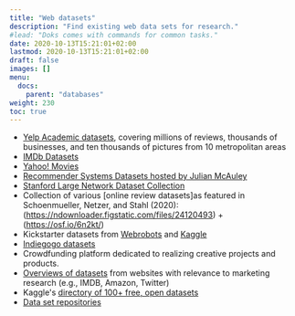 ```yaml
---
title: "Web datasets"
description: "Find existing web data sets for research."
#lead: "Doks comes with commands for common tasks."
date: 2020-10-13T15:21:01+02:00
lastmod: 2020-10-13T15:21:01+02:00
draft: false
images: []
menu:
  docs:
    parent: "databases"
weight: 230
toc: true
---
```


- [Yelp Academic datasets](https://www.yelp.ca/dataset), covering millions of reviews, thousands of businesses, and ten thousands of pictures from 10 metropolitan areas
- [IMDb Datasets](https://www.imdb.com/interfaces/)
- [Yahoo! Movies](https://webscope.sandbox.yahoo.com/catalog.php?datatype=r&guccounter=1)
- [Recommender Systems Datasets hosted by Julian McAuley](https://cseweb.ucsd.edu/~jmcauley/datasets.html)
- [Stanford Large Network Dataset Collection](https://snap.stanford.edu/data/index.html)
- Collection of various [online review datasets]as featured in Schoenmueller, Netzer, and Stahl (2020): (https://ndownloader.figstatic.com/files/24120493) + (https://osf.io/6n2kt/)
- Kickstarter datasets from [Webrobots](https://webrobots.io/kickstarter-datasets/) and [Kaggle](https://www.kaggle.com/kemical/kickstarter-projects)
- [Indiegogo datasets](https://webrobots.io/indiegogo-dataset/)
- Crowdfunding platform dedicated to realizing creative projects and products.
- [Overviews of datasets](https://web.archive.org/web/20190812134029/https://lionbridge.ai/datasets/the-best-25-datasets-for-natural-language-processing/) from websites with relevance to marketing research (e.g., IMDB, Amazon, Twitter)
- Kaggle's [directory of 100+ free, open datasets](https://www.kaggle.com/datasets)
- [Data set repositories](https://www.datasciencecentral.com/profiles/blogs/a-plethora-of-data-set-repositories)
